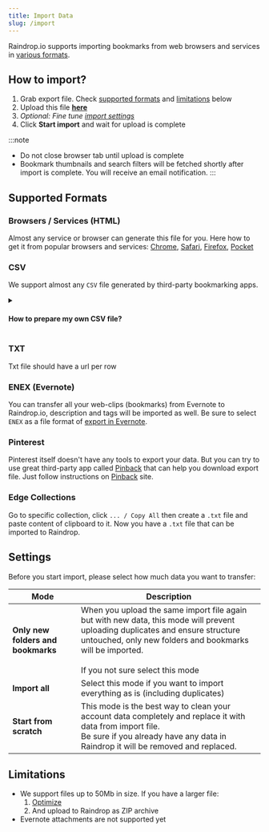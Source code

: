 ```yaml
---
title: Import Data
slug: /import
---
```

Raindrop.io supports importing bookmarks from web browsers and services in [various formats](#supported-formats). 

## How to import?
1. Grab export file. Check [supported formats](#supported-formats) and [limitations](#limitations) below
2. Upload this file [**here**](https://app.raindrop.io/settings/import)
3. *Optional: Fine tune [import settings](#settings)*
4. Click **Start import** and wait for upload is complete

:::note
* Do not close browser tab until upload is complete
* Bookmark thumbnails and search filters will be fetched shortly after import is complete. You will receive an email notification.
:::

## Supported Formats
### Browsers / Services (HTML)
Almost any service or browser can generate this file for you.
Here how to get it from popular browsers and services:
[Chrome](https://www.wikihow.com/Export-Bookmarks-from-Chrome),
[Safari](https://www.ionos.com/digitalguide/websites/web-development/export-safari-bookmarks/),
[Firefox](https://support.mozilla.org/en-US/kb/export-firefox-bookmarks-to-backup-or-transfer),
[Pocket](https://help.getpocket.com/article/1015-exporting-your-pocket-list)

### CSV
We support almost any `CSV` file generated by third-party bookmarking apps.

<!------------------------------>
<details><summary>

#### How to prepare my own CSV file?

</summary>

If you want to upload your own CSV file just make sure:

- Comma delimited
- Columns: `url`, `folder`, `title`, `description`, `tags`, `created`
- `url` column is required, other are optional
- use `/` to specify nested `folder`, like `a/b/c`
- to have multiple `tags` just put them in quotes, like `"tag1, tag2"`
- `created` column should have Unix timestamp or date in ISO 8601 format
- Column order doesn't matter

Here an example CSV file:
```csv
folder,url,title,description,tags,created
"Folder",http://google.com,Google,"Search engine","search, app",1629980125
"Folder/Nested folder",http://yahoo.com,Yahoo,"Another search engine","search, app",1629980125
```

[Validate your CSV](https://csvlint.io/) file before uploading!
</details>

### TXT
Txt file should have a url per row

### ENEX (Evernote)
You can transfer all your web-clips (bookmarks) from Evernote to Raindrop.io, description and tags will be imported as well.
Be sure to select `ENEX` as a file format of [export in Evernote](https://help.evernote.com/hc/en-us/articles/209005557-Export-notes-and-notebooks).

### Pinterest
Pinterest itself doesn't have any tools to export your data. But you can try to use great third-party app called [Pinback](https://pinbackit.github.io/) that can help you download export file.
Just follow instructions on [Pinback](https://pinbackit.github.io/) site.

### Edge Collections
Go to specific collection, click `... / Copy All` then create a `.txt` file and paste content of clipboard to it. Now you have a `.txt` file that can be imported to Raindrop. 

## Settings
Before you start import, please select how much data you want to transfer:

Mode | Description
---- | -----------
**Only new folders and bookmarks** | When you upload the same import file again but with new data, this mode will prevent uploading duplicates and ensure structure untouched, only new folders and bookmarks will be imported. <br/><br/> If you not sure select this mode
**Import all** | Select this mode if you want to import everything as is (including duplicates)
**Start from scratch** | This mode is the best way to clean your account data completely and replace it with data from import file. <br/> Be sure if you already have any data in Raindrop it will be removed and replaced.

## Limitations
- We support files up to 50Mb in size. If you have a larger file:
    1. [Optimize](https://optimize-bookmarks-html.glitch.me/)
    2. And upload to Raindrop as ZIP archive
- Evernote attachments are not supported yet